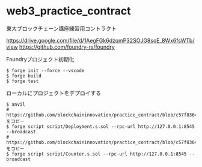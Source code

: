 # web3_practice_contract
東大ブロックチェーン講座練習用コントラクト

https://drive.google.com/file/d/1AegFGk6dzqmP32SOJG8soE_8Wx6fsWTb/view
https://github.com/foundry-rs/foundry

Foundryプロジェクト初期化
```
$ forge init --force --vscode
$ forge build
$ forge test
```

ローカルにプロジェクトをデプロイする
```
$ anvil
# https://github.com/blockchaininnovation/practice_contract/blob/c57f8364bde3b8def1bfaf0e94a0b6381a49c3e6/script/Deployment.s.solをコピー
$ forge script script/Deployment.s.sol --rpc-url http://127.0.0.1:8545 --broadcast
# https://github.com/blockchaininnovation/practice_contract/blob/c57f8364bde3b8def1bfaf0e94a0b6381a49c3e6/script/Counter.s.solをコピー
$ forge script script/Counter.s.sol --rpc-url http://127.0.0.1:8545 --broadcast
```

